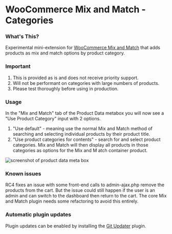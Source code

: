 # WooCommerce Mix and Match - Categories

### What's This?

Experimental mini-extension for [WooCommerce Mix and Match](https://woocommerce.com/products/woocommerce-mix-and-match-products//) that adds products as mix and match options by product category.

### Important

1. This is provided as is and does not receive priority support.
2. Will not be performant on categories with large numbers of products.
3. Please test thoroughly before using in production.

### Usage

In the "Mix and Match" tab of the Product Data metabox you will now see a "Use Product Category" input with 2 options.

1. "Use default" - meaning use the normal Mix and Match method of searching and selecting individual products by their product title.
2. "Use product categories for contents" - search for and select product categories. Mix and Match will then display all products in those categories as options for the Mix and M atch container product.

![screenshot of product data meta box](https://user-images.githubusercontent.com/507025/79798240-eeaba680-8315-11ea-95b3-07991394a52e.png)

### Known issues

RC4 fixes an issue with some front-end calls to admin-ajax.php remove the products from the cart. But the issue could still happen if the user is an admin and can switch to the dashboard then return to the cart. The core Mix and Match plugin needs some refactoring to avoid this entirely.

### Automatic plugin updates

Plugin updates can be enabled by installing the [Git Updater](https://git-updater.com/) plugin.